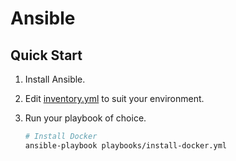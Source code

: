 # Ansible

## Quick Start

1. Install Ansible.
2. Edit [inventory.yml](inventory.yml) to suit your environment.
3. Run your playbook of choice.

   ```sh
   # Install Docker
   ansible-playbook playbooks/install-docker.yml
   ```
